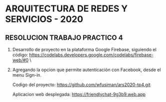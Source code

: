 
# ARQUITECTURA DE REDES Y SERVICIOS - 2020 
## RESOLUCION TRABAJO PRACTICO 4

1. Desarrollo de proyecto en la plataforma Google Firebase, siguiendo el código: 
https://codelabs.developers.google.com/codelabs/firebase-web/#0 \
2. Agregando la opcion que permite autenticación con Facebook, desde el menu Sign-in.
    
    Codigo del proyecto: https://github.com/wfusiman/ars2020-tp4.git
    
    Aplicacion web desplegada: https://friendlychat-9g3b9.web.app
